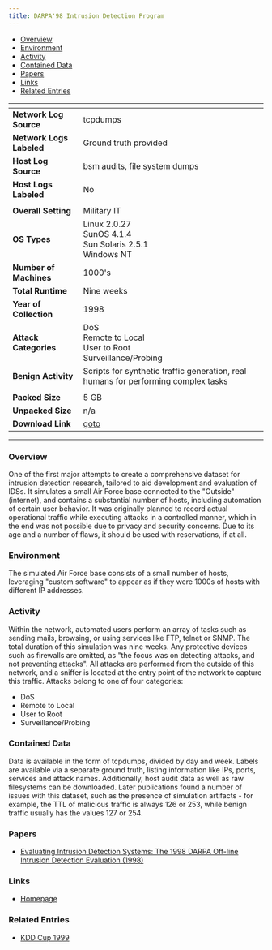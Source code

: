```yaml
---
title: DARPA'98 Intrusion Detection Program
---
```


- [Overview](#overview)
- [Environment](#environment)
- [Activity](#activity)
- [Contained Data](#contained-data)
- [Papers](#papers)
- [Links](#links)
- [Related Entries](#related-entries)

| <!-- -->                 | <!-- -->                                                                                      |
|--------------------------|-----------------------------------------------------------------------------------------------|
| **Network Log Source**   | tcpdumps                                                                                      |
| **Network Logs Labeled** | Ground truth provided                                                                         |
| **Host Log Source**      | bsm audits, file system dumps                                                                 |
| **Host Logs Labeled**    | No                                                                                            |
|                          |                                                                                               |
| **Overall Setting**      | Military IT                                                                                   |
| **OS Types**             | Linux 2.0.27<br/>SunOS 4.1.4<br/>Sun Solaris 2.5.1<br/>Windows NT                             |
| **Number of Machines**   | 1000's                                                                                        |
| **Total Runtime**        | Nine weeks                                                                                    |
| **Year of Collection**   | 1998                                                                                          |
| **Attack Categories**    | DoS<br/>Remote to Local<br/>User to Root<br/>Surveillance/Probing                             |
| **Benign Activity**      | Scripts for synthetic traffic generation, real humans for performing complex tasks            |
|                          |                                                                                               |
| **Packed Size**          | 5 GB                                                                                          |
| **Unpacked Size**        | n/a                                                                                           |
| **Download Link**        | [goto](https://www.ll.mit.edu/r-d/datasets/1998-darpa-intrusion-detection-evaluation-dataset) |

***

### Overview

One of the first major attempts to create a comprehensive dataset for intrusion detection research, tailored to aid
development and evaluation of IDSs.
It simulates a small Air Force base connected to the "Outside" (internet), and contains a substantial number of hosts,
including automation of certain user behavior.
It was originally planned to record actual operational traffic while executing attacks in a controlled manner, which in
the end was not possible due to privacy and security concerns.
Due to its age and a number of flaws, it should be used with reservations, if at all.

### Environment

The simulated Air Force base consists of a small number of hosts, leveraging "custom software" to appear as if they were
1000s of hosts with different IP addresses.

### Activity

Within the network, automated users perform an array of tasks such as sending mails, browsing, or using services like
FTP, telnet or SNMP.
The total duration of this simulation was nine weeks.
Any protective devices such as firewalls are omitted, as "the focus was on detecting attacks, and not preventing
attacks".
All attacks are performed from the outside of this network, and a sniffer is located at the entry point of the network
to capture this traffic.
Attacks belong to one of four categories:

- DoS
- Remote to Local
- User to Root
- Surveillance/Probing

### Contained Data

Data is available in the form of tcpdumps, divided by day and week.
Labels are available via a separate ground truth, listing information like IPs, ports, services and attack names.
Additionally, host audit data as well as raw filesystems can be downloaded.
Later publications found a number of issues with this dataset, such as the presence of simulation artifacts - for
example, the TTL of malicious traffic is always 126 or 253, while benign traffic usually has the values 127 or 254.

### Papers

- [Evaluating Intrusion Detection Systems: The 1998 DARPA Off-line Intrusion Detection Evaluation (1998)](https://doi.org/10.1109/discex.2000.821506)

### Links

- [Homepage](https://www.ll.mit.edu/r-d/datasets/1998-darpa-intrusion-detection-evaluation-dataset)

### Related Entries

- [KDD Cup 1999](kdd_cup_1999.md)